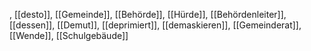 , [[desto]], [[Gemeinde]], [[Behörde]], [[Hürde]], [[Behördenleiter]], [[dessen]], [[Demut]], [[deprimiert]], [[demaskieren]], [[Gemeinderat]], [[Wende]], [[Schulgebäude]]